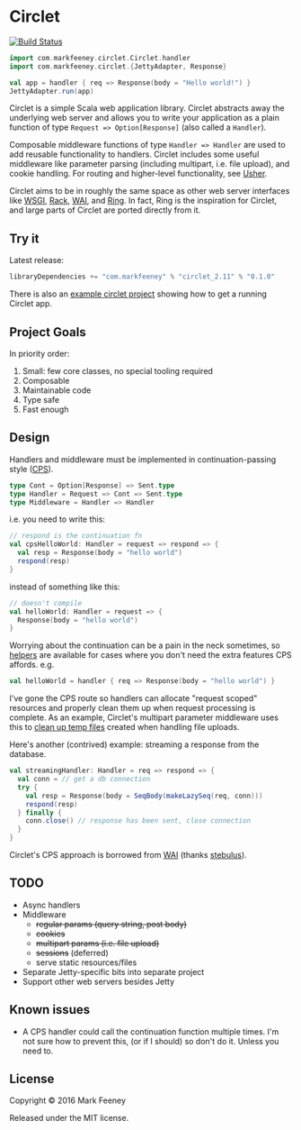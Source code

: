 # Circlet

[![Build Status](https://travis-ci.org/overthink/circlet.svg?branch=master)](https://travis-ci.org/overthink/circlet)

```scala
import com.markfeeney.circlet.Circlet.handler
import com.markfeeney.circlet.{JettyAdapter, Response}

val app = handler { req => Response(body = "Hello world!") }
JettyAdapter.run(app)
```

Circlet is a simple Scala web application library.  Circlet abstracts away the
underlying web server and allows you to write your application as a plain function
of type `Request => Option[Response]` (also called a `Handler`).

Composable middleware functions of type `Handler => Handler` are used to add
reusable functionality to handlers.  Circlet includes some useful middleware
like parameter parsing (including multipart, i.e. file upload), and cookie
handling. For routing and higher-level functionality, see
[Usher](https://github.com/overthink/usher).

Circlet aims to be in roughly the same space as other web server interfaces
like [WSGI](https://wsgi.readthedocs.io/en/latest/),
[Rack](http://rack.github.io/), [WAI](https://github.com/yesodweb/wai), and
[Ring](https://github.com/ring-clojure/ring).  In fact, Ring is the inspiration for
Circlet, and large parts of Circlet are ported directly from it.

## Try it

Latest release:

```scala
libraryDependencies += "com.markfeeney" % "circlet_2.11" % "0.1.0"
```

There is also an [example circlet project](https://github.com/overthink/circlet-example) 
showing how to get a running Circlet app.

## Project Goals

In priority order:

1. Small: few core classes, no special tooling required
1. Composable
1. Maintainable code
1. Type safe
1. Fast enough

## Design

Handlers and middleware must be implemented in continuation-passing 
style ([CPS](https://en.wikipedia.org/wiki/Continuation-passing_style)).

```scala
type Cont = Option[Response] => Sent.type
type Handler = Request => Cont => Sent.type
type Middleware = Handler => Handler
```

i.e. you need to write this:

```scala
// respond is the continuation fn
val cpsHelloWorld: Handler = request => respond => {
  val resp = Response(body = "hello world")
  respond(resp)
}
```

instead of something like this:

```scala
// doesn't compile
val helloWorld: Handler = request => {
  Response(body = "hello world")
}
```

Worrying about the continuation can be a pain in the neck sometimes, so
[helpers](src/main/scala/com/markfeeney/circlet/Circlet.scala#L23) are
available for cases where you don't need the extra features CPS affords. e.g.

```scala
val helloWorld = handler { req => Response(body = "hello world") }
```

I've gone the CPS route so handlers can allocate "request scoped" resources
and properly clean them up when request processing is complete.  As an
example, Circlet's multipart parameter middleware uses this to [clean up temp
files](src/main/scala/com/markfeeney/circlet/middleware/MultipartParams.scala#L163-L167)
created when handling file uploads.

Here's another (contrived) example: streaming a response from the database.

```scala
val streamingHandler: Handler = req => respond => {
  val conn = // get a db connection
  try {
    val resp = Response(body = SeqBody(makeLazySeq(req, conn)))
    respond(resp)
  } finally {
    conn.close() // response has been sent, close connection
  }
}
```

Circlet's CPS approach is borrowed from
[WAI](https://hackage.haskell.org/package/wai-3.2.1/docs/Network-Wai.html)
(thanks [stebulus](https://github.com/stebulus)).

## TODO

* Async handlers
* Middleware
  * ~~regular params (query string, post body)~~
  * ~~cookies~~
  * ~~multipart params (i.e. file upload)~~
  * ~~sessions~~ (deferred)
  * serve static resources/files
* Separate Jetty-specific bits into separate project
* Support other web servers besides Jetty

## Known issues

* A CPS handler could call the continuation function multiple times.  I'm not
  sure how to prevent this, (or if I should) so don't do it.  Unless you need
  to.

## License                                                                                                                                                                            
                                                                                                                                                                                      
Copyright &copy; 2016 Mark Feeney
                                                                                                                                                     
Released under the MIT license.
